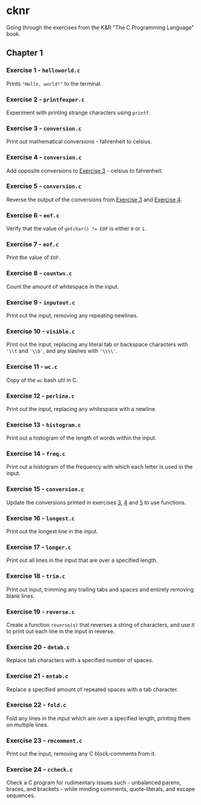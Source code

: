 # cknr

Going through the exercises from the K&R "The C Programming Language" book.

## Chapter 1

### Exercise 1 - `helloworld.c`

Prints `"Hello, world!"` to the terminal.

### Exercise 2 - `printfexper.c`

Experiment with printing strange characters using `printf`.

### Exercise 3 - `conversion.c`

Print out mathematical conversions - fahrenheit to celsius.

### Exercise 4 - `conversion.c`

Add opposite conversions to [Exercise 3](#exercise-3) - celsius to fahrenheit.

### Exercise 5 - `conversion.c`

Reverse the output of the conversions from [Exercise 3](#exercise-3) and [Exercise 4](#exercise-4).

### Exercise 6 - `eof.c`

Verify that the value of `getchar() != EOF` is either `0` or `1`.

### Exercise 7 - `eof.c`

Print the value of `EOF`.

### Exercise 8 - `countws.c`

Count the amount of whitespace in the input.

### Exercise 9 - `inputout.c`

Print out the input, removing any repeating newlines.

### Exercise 10 - `visible.c`

Print out the input, replacing any literal tab or backspace characters with `'\\t` and `'\\b'`, and any slashes with `'\\\\'`.

### Exercise 11 - `wc.c`

Copy of the `wc` bash util in C.

### Exercise 12 - `perline.c`

Print out the input, replacing any whitespace with a newline.

### Exercise 13 - `histogram.c`

Print out a histogram of the length of words within the input.

### Exercise 14 - `freq.c`

Print out a histogram of the frequency with which each letter is used in the input.

### Exercise 15 - `conversion.c`

Update the conversions printed in exercises [3](#exercise-3), [4](#exercise-4) and [5](#exercise-5) to use functions.

### Exercise 16 - `longest.c`

Print out the longest line in the input.

### Exercise 17 - `longer.c`

Print out all lines in the input that are over a specified length.

### Exercise 18 - `trim.c`

Print out input, trimming any trailing tabs and spaces and entirely removing blank lines.

### Exercise 19 - `reverse.c`

Create a function `reverse(s)` that reverses a string of characters, and use it to print out each line in the input in reverse.

### Exercise 20 - `detab.c`

Replace tab characters with a specified number of spaces.

### Exercise 21 - `entab.c`

Replace a specified amount of repeated spaces with a tab character.

### Exercise 22 - `fold.c`

Fold any lines in the input which are over a specified length, printing them on multiple lines.

### Exercise 23 - `rmcomment.c`

Print out the input, removing any C block-comments from it.

### Exercise 24 - `ccheck.c`

Check a C program for rudimentary issues such - unbalanced parens, braces, and brackets - while minding comments, quote-literals, and escape sequences.

